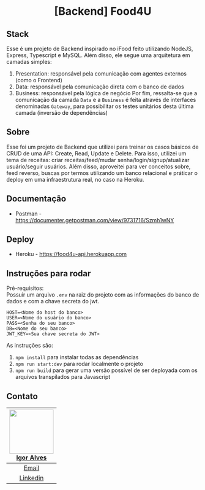 <h1 align="center">
  [Backend] Food4U
</h1>

## Stack
Esse é um projeto de Backend inspirado no iFood feito utilizando NodeJS, Express, Typescript e MySQL. Além disso, ele segue uma arquitetura em camadas simples:
1. Presentation: responsável pela comunicação com agentes externos (como o Frontend)
1. Data: responsável pela comunicação direta com o banco de dados
1. Business: responsável pela lógica de negócio
Por fim, ressalta-se que a comunicação da camada `Data` e a `Business` é feita através de interfaces denominadas `Gateway`, para possibilitar os testes unitários desta última camada (inversão de dependências)
## Sobre
Esse foi um projeto de Backend que utilizei para treinar os casos básicos de CRUD de uma API: Create, Read, Update e Delete. Para isso, utilizei um tema de receitas: criar receitas/feed/mudar senha/login/signup/atualizar usuário/seguir usuários. Além disso, aproveitei para ver conceitos sobre, feed reverso, buscas por termos utilizando um banco relacional e práticar o deploy em uma infraestrutura real, no caso na Heroku.
## Documentação
- Postman - https://documenter.getpostman.com/view/9731716/Szmh1wNY
## Deploy
- Heroku - https://food4u-api.herokuapp.com
## Instruções para rodar
Pré-requisitos:  
Possuir um arquivo `.env` na raiz do projeto com as informações do banco de dados e com a chave secreta do jwt.    
```
HOST=<Nome do host do banco>
USER=<Nome do usuário do banco>
PASS=<Senha do seu banco>
DB=<Nome do seu banco>
JWT_KEY=<Sua chave secreta do JWT>
```

As instruções são:
1. `npm install` para instalar todas as dependências
1. `npm run start:dev` para rodar localmente o projeto
1. `npm run build` para gerar uma versão possível de ser deployada com os arquivos transpilados para Javascript
## Contato  
[<img src="https://avatars2.githubusercontent.com/u/55074758?s=460&u=dceeb9d0aad05e49216632d0e956fff23ac8d70f&v=4" width=115 > <br>  Igor Alves ](https://github.com/igoralvesantos) |
| :---: |  
| [Email](mailto:igoralvesantos@gmail.com)  |
| [Linkedin](https://www.linkedin.com/in/igor-alves-santos/)   | 